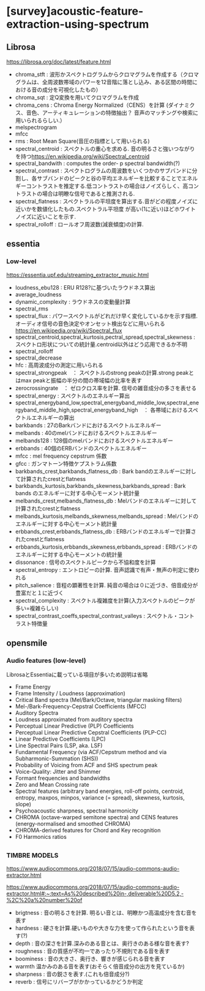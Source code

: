 # [survey]acoustic-feature-extraction-using-spectrum


## Librosa
<https://librosa.org/doc/latest/feature.html>

- chroma_stft : 波形かスペクトログラムからクロマグラムを作成する（クロマグラムは、全周波数帯域のパワーを12音階に落とし込み、ある区間の時間における音の成分を可視化したもの）
- chroma_sqt : 定Q変換を用いてクロマグラムを作成
- chroma_cens : Chroma Energy Normalized（CENS）を計算 (ダイナミクス、音色、アーティキュレーションの特徴抽出？ 音声のマッチングや検索に用いられるらしい.）
- melspectrogram
- mfcc
- rms : Root Mean Square(音圧の指標として用いられる)
- spectral_centroid : スペクトルの重心を求める. 音の明るさと強いつながりを持つ<https://en.wikipedia.org/wiki/Spectral_centroid>
- spectral_bandwith : computes the order- p spectral bandwidth(?)
- spectral_contrast : スペクトログラムの周波数をいくつかのサブバンドに分割し、各サブバンドのピークと谷の平均エネルギーを比較することでエネルギーコントラストを推定する.低コントラストの場合はノイズらしく、高コントラストの場合は明瞭な信号であると推測される.
- spectral_flatness : スペクトラルの平坦度を算出する.音がどの程度ノイズに近いかを数値化したもの.スペクトラル平坦度
が高い(1に近い)ほどホワイトノイズに近いことを示す.
- spectral_rolloff : ロールオフ周波数(減衰傾度)の計算. 

## essentia

### Low-level
<https://essentia.upf.edu/streaming_extractor_music.html>

- loudness_ebu128 : ERU R128?に基づいたラウドネス算出
- average_loudness
- dynamic_complexity : ラウドネスの変動量計算
- spectral_rms
- spectral_flux : パワースペクトルがどれだけ早く変化しているかを示す指標. オーディオ信号の音色決定やオンセット検出などに用いられる<https://en.wikipedia.org/wiki/Spectral_flux>
- spectral_centroid,spectral_kurtosis,pectral_spread,spectral_skewness : スペクトロ形状についての統計量.centroid以外はどう応用できるか不明
- spectral_rolloff
- spectral_decrease
- hfc : 高周波成分の測定に用いられる
- spectral_strongpeak　： スペクトルのstrong peakの計算.strong peakとはmax peakと振幅の半分の間の帯域幅の比率を表す
- zerocrossingrate　： ゼロクロス率を計算. 信号の雑音成分の多さを表せる
- spectral_energy : スペクトルのエネルギー算出
- spectral_energyband_low,spectral_energyband_middle_low,spectral_energyband_middle_high,spectral_energyband_high　： 各帯域におけるスペクトルエネルギーの算出
- barkbands : 27のBarkバンドにおけるスペクトルエネルギー
- melbands : 40のmelバンドにおけるスペクトルエネルギー
- melbands128 : 128個のmelバンドにおけるスペクトルエネルギー
- erbbands : 40個のERBバンドのスペクトルエネルギー
- mfcc : mel frequency cepstrum 係数
- gfcc : ガンマトーン特徴ケプストラム係数
- barkbands_crest,barkbands_flatness_db : Bark bandのエネルギーに対して計算されたcrestとflatness
- barkbands_kurtosis,barkbands_skewness,barkbands_spread : Bark bands のエネルギーに対する中心モーメント統計量
- melbands_crest,melbands_flatness_db : Melバンドのエネルギーに対して計算されたcrestとflatness
- melbands_kurtosis,melbands_skewness,melbands_spread : Melバンドのエネルギーに対する中心モーメント統計量
- erbbands_crest,erbbands_flatness_db : ERBバンドのエネルギーで計算されたcrestとflatness
- erbbands_kurtosis,erbbands_skewness,erbbands_spread : ERBバンドのエネルギーに対する中心モーメントの統計量
- dissonance : 信号のスペクトルピークから不協和度を計算
- spectral_entropy : エントロピーの計算. 音声認識で有声・無声の判定に使われる
- pitch_salience : 音程の顕著性を計算. 純音の場合は０に近づき、倍音成分が豊富だと１に近づく
- spectral_complexity : スペクトル複雑度を計算(入力スペクトルのピークが多い=複雑らしい)
- spectral_contrast_coeffs,spectral_contrast_valleys : スペクトル・コントラスト特徴量

## opensmile
### Audio features (low-level)
LibrosaとEssentiaに載っている項目が多いため説明は省略

- Frame Energy
- Frame Intensity / Loudness (approximation)
- Critical Band spectra (Mel/Bark/Octave, triangular masking filters)
- Mel-/Bark-Frequency-Cepstral Coefficients (MFCC)
- Auditory Spectra
- Loudness approximated from auditory spectra
- Perceptual Linear Predictive (PLP) Coefficients
- Perceptual Linear Predictive Cepstral Coefficients (PLP-CC)
- Linear Predictive Coefficients (LPC)
- Line Spectral Pairs (LSP, aka. LSF)
- Fundamental Frequency (via ACF/Cepstrum method and via Subharmonic-Summation (SHS))
- Probability of Voicing from ACF and SHS spectrum peak
- Voice-Quality: Jitter and Shimmer
- Formant frequencies and bandwidths
- Zero and Mean Crossing rate
- Spectral features (arbitrary band energies, roll-off points, centroid, entropy, maxpos, minpos, variance (= spread), skewness, kurtosis, slope)
- Psychoacoustic sharpness, spectral harmonicity
- CHROMA (octave-warped semitone spectra) and CENS features (energy-normalised and smoothed CHROMA)
- CHROMA-derived features for Chord and Key recognition
- F0 Harmonics ratios

## 
### TIMBRE MODELS

<https://www.audiocommons.org/2018/07/15/audio-commons-audio-extractor.html>

<https://www.audiocommons.org/2018/07/15/audio-commons-audio-extractor.html#:~:text=As%20described%20in-,deliverable%20D5.2,-%2C%20a%20number%20of>

- brigtness : 音の明るさを計算. 明るい音とは、明瞭かつ高温成分を含む音を表す
- hardness : 硬さを計算.硬いものや大きな力を使って作られたという音を表す(?)
- depth : 音の深さを計算.深みのある音とは、奥行きのある様な音を表す?
- roughness : 音の質感が不均一であったり不規則である音を表す
- boominess : 音の大きさ、奥行き、響きが感じられる音を表す
- warmth 温かみのある音を表す(おそらく倍音成分の出方を見ているか)
- sharpness : 音の鋭さを表す.(これも倍音成分?)
- reverb : 信号にリバーブがかかっているかどうか判定

